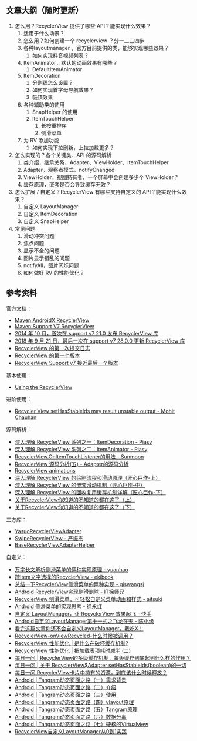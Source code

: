 ## 文章大纲（随时更新）

1. 怎么用？RecyclerView 提供了哪些 API？能实现什么效果？
    1. 适用于什么场景？
    2. 怎么用？如何创建一个 recyclerview ？分一二三四步
    3. 各种layoutmanager ，官方目前提供的类，能够实现哪些效果？
        1. 如何实现抖音视频列表？
    4. ItemAnimator，默认的动画效果有哪些？
        1. DefaultItemAnimator
    5. ItemDecoration
        1. 分割线怎么设置？
        2. 如何实现首字母导航效果？
        3. 吸顶效果
    6. 各种辅助类的使用
        1. SnapHelper 的使用
        2. ItemTouchHelper
            1. 长按重排序
            2. 侧滑菜单
    7. 为 RV 添加功能
        1. 如何实现下拉刷新，上拉加载更多？
2. 怎么实现的？各个关键类、API 的源码解析
    1. 类介绍，继承关系，Adapter、ViewHolder、ItemTouchHelper
    2. Adapter，观察者模式，notifyChanged
    3. ViewHolder，视图持有者，一个屏幕中会创建多少个 ViewHolder？
    4. 缓存原理，嵌套是否会导致缓存无效？
3. 怎么扩展 / 自定义？RecyclerView 有哪些支持自定义的 API？能实现什么效果？
    1. 自定义 LayoutManager
    2. 自定义 ItemDecoration
    3. 自定义 SnapHelper
4. 常见问题
    1. 滑动冲突问题
    2. 焦点问题
    3. 显示不全的问题
    4. 图片显示错乱的问题
    5. notifyAll，图片闪烁问题
    6. 如何做好 RV 的性能优化？

## 参考资料

官方文档：

- [Maven AndroidX RecyclerView](https://mvnrepository.com/artifact/androidx.recyclerview/recyclerview)
- [Maven Support V7 RecyclerView](https://mvnrepository.com/artifact/com.android.support/recyclerview-v7)
- [2014 年 10 月，首次在 support v7 21.0 发布 RecyclerView 库](https://developer.android.com/topic/libraries/support-library/rev-archive?hl=zh-cn#october-2014)
- [2018 年 9 月 21 日，最后一次在 support v7 28.0.0 更新 RecyclerView 库](https://developer.android.com/topic/libraries/support-library/revisions?hl=zh-cn#september-21,-2018)
- [RecyclerView 的第一次提交日志](https://android.googlesource.com/platform/frameworks/support/+/009b4ef9d97e1cc237477e3284fc305bb1438cc9)
- [RecyclerView 的第一个版本](https://android.googlesource.com/platform/frameworks/support/+/refs/tags/android-5.0.0_r1/v7/recyclerview/)
- [RecyclerView Support v7 接近最后一个版本](https://android.googlesource.com/platform/frameworks/support/+/refs/tags/android-9.0.0_r61/v7/recyclerview/)

基本使用：

- [Using the RecyclerView](https://guides.codepath.com/android/using-the-recyclerview)

进阶使用：

- [Recycler View setHasStableIds may result unstable output - Mohit Chauhan](https://medium.com/@chauhan7042mohit/recycler-view-sethasstableids-may-result-unstable-output-2ded1153c7dc)

源码解析：

- [深入理解 RecyclerView 系列之一：ItemDecoration - Piasy](https://blog.piasy.com/2016/03/26/Insight-Android-RecyclerView-ItemDecoration/index.html)
- [深入理解 RecyclerView 系列之二：ItemAnimator - Piasy](https://blog.piasy.com/2016/04/04/Insight-Android-RecyclerView-ItemAnimator/index.html)
- [RecyclerView.OnItemTouchListener的用法 - Sunmoon](https://www.sunmoonblog.com/2017/02/24/rv-on-item-touch-listener/)
- [RecyclerView 源码分析(五) - Adapter的源码分析](https://juejin.cn/post/6844903937900822542)
- [RecyclerView animations ](https://frogermcs.github.io/recyclerview-animations-androiddevsummit-write-up/)
- [深入理解 RecyclerView 的绘制流程和滑动原理（匠心巨作-上）](https://juejin.cn/post/6980712937581346847)
- [深入理解 RecyclerView 的嵌套滑动机制（匠心巨作-中）](https://juejin.cn/post/6982842953051930637)
- [深入理解 RecyclerView 的回收复用缓存机制详解（匠心巨作-下）](https://juejin.cn/post/6984974879296585764)
- [关于RecyclerView你知道的不知道的都在这了（上）](https://www.cnblogs.com/dasusu/p/9159904.html)
- [关于RecyclerView你知道的不知道的都在这了（下）](https://www.cnblogs.com/dasusu/p/9255335.html)

三方库：

- [YasuoRecyclerViewAdapter](https://github.com/q876625596/YasuoRecyclerViewAdapter)
- [SwipeRecyclerView - 严振杰](https://github.com/yanzhenjie/SwipeRecyclerView)
- [BaseRecyclerViewAdapterHelper](https://github.com/CymChad/BaseRecyclerViewAdapterHelper)

自定义：

- [万字长文解析侧滑菜单的俩种实现原理 - yuanhao](https://juejin.cn/post/7114557569561001992)
- [跨Item文字选择的RecyclerView - ekibook](https://ekibun.github.io/ekibook/2020/05/17/selectablerecyclerview/)
- [总结一下RecyclerView侧滑菜单的两种实现 - giswangsj](https://juejin.cn/post/6997013239926095880)
- [Android RecyclerView实现侧滑删除 - IT徐师兄](https://blog.csdn.net/yujun2023/article/details/130787198)
- [RecyclerView 侧滑菜单，可轻松自定义菜单动画和样式 - aitsuki](https://www.wanandroid.com/blog/show/3151)
- [Android 侧滑菜单的实现思考 - 徐永红](https://xuyonghong.cn/2021/11/25/Android-SwipeMenuLayout-Ponder/)
- [自定义 LayoutManager，让 RecyclerView 效果起飞 - 快手](https://juejin.cn/post/7044797219878223909)
- [Android自定义LayoutManager第十一式之飞龙在天 - 陈小缘](https://blog.csdn.net/u011387817/article/details/81875021)
- [看完这篇文章你还不会自定义LayoutManager，我吃X！](https://juejin.cn/post/6870770285247725581)
- [RecyclerView-onViewRecycled-什么时候被调用？](http://mesonwang.com/2017/11/25/When-Method-onViewRecycled-Call-in-RecyclerView/)
- [RecyclerView 性能优化 | 是什么在破坏缓存机制?](https://juejin.cn/post/6945638073682100260)
- [RecyclerView 性能优化 | 把加载表项耗时减半 (二)](https://juejin.cn/post/6942276625090215943)
- [每日一问 | RecyclerView的多级缓存机制，每级缓存到底起到什么样的作用？](https://www.wanandroid.com/wenda/show/14222)
- [每日一问 | 关于 RecyclerView$Adapter setHasStableIds(boolean)的一切](https://wanandroid.com/wenda/show/15514)
- [每日一问 RecyclerView卡片中持有的资源，到底该什么时候释放？](https://wanandroid.com/wenda/show/12148)
- [Android | Tangram动态页面之路（一）需求背景](https://juejin.cn/post/6844904152959565837)
- [Android | Tangram动态页面之路（二）介绍](https://juejin.cn/post/6844904154842808334)
- [Android | Tangram动态页面之路（三）使用](https://juejin.cn/post/6844904158126931975)
- [Android | Tangram动态页面之路（四）vlayout原理](https://juejin.cn/post/6844904159255232526)
- [Android | Tangram动态页面之路（五）Tangram原理](https://juejin.cn/post/6844904160333135879)
- [Android | Tangram动态页面之路（六）数据分离](https://juejin.cn/post/6844904161398505479)
- [Android | Tangram动态页面之路（七）硬核的Virtualview](https://juejin.cn/post/6844904165332746253)
- [RecyclerView自定义LayoutManager从0到1实践](https://juejin.cn/post/7296297545968730123)